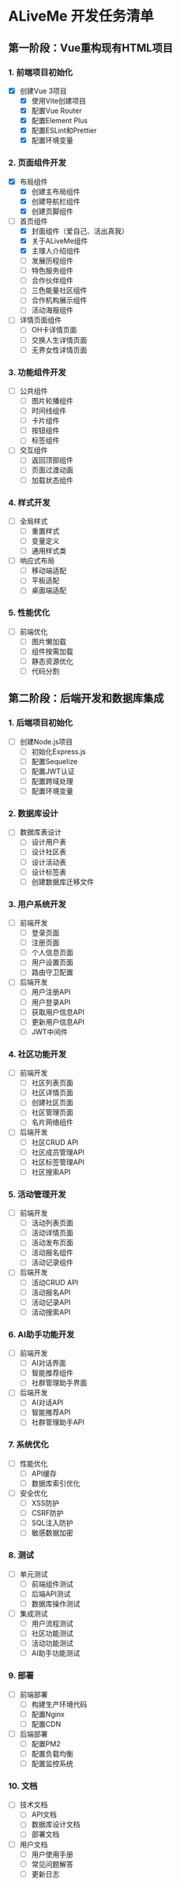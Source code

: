 # ALiveMe 开发任务清单

## 第一阶段：Vue重构现有HTML项目

### 1. 前端项目初始化
- [x] 创建Vue 3项目
  - [x] 使用Vite创建项目
  - [x] 配置Vue Router
  - [x] 配置Element Plus
  - [x] 配置ESLint和Prettier
  - [x] 配置环境变量

### 2. 页面组件开发
- [x] 布局组件
  - [x] 创建主布局组件
  - [x] 创建导航栏组件
  - [x] 创建页脚组件

- [ ] 首页组件
  - [x] 封面组件（爱自己、活出真我）
  - [x] 关于ALiveMe组件
  - [x] 主理人介绍组件
  - [ ] 发展历程组件
  - [ ] 特色服务组件
  - [ ] 合作伙伴组件
  - [ ] 三色能量社区组件
  - [ ] 合作机构展示组件
  - [ ] 活动海报组件

- [ ] 详情页面组件
  - [ ] OH卡详情页面
  - [ ] 交换人生详情页面
  - [ ] 无界女性详情页面

### 3. 功能组件开发
- [ ] 公共组件
  - [ ] 图片轮播组件
  - [ ] 时间线组件
  - [ ] 卡片组件
  - [ ] 按钮组件
  - [ ] 标签组件

- [ ] 交互组件
  - [ ] 返回顶部组件
  - [ ] 页面过渡动画
  - [ ] 加载状态组件

### 4. 样式开发
- [ ] 全局样式
  - [ ] 重置样式
  - [ ] 变量定义
  - [ ] 通用样式类

- [ ] 响应式布局
  - [ ] 移动端适配
  - [ ] 平板适配
  - [ ] 桌面端适配

### 5. 性能优化
- [ ] 前端优化
  - [ ] 图片懒加载
  - [ ] 组件按需加载
  - [ ] 静态资源优化
  - [ ] 代码分割

## 第二阶段：后端开发和数据库集成

### 1. 后端项目初始化
- [ ] 创建Node.js项目
  - [ ] 初始化Express.js
  - [ ] 配置Sequelize
  - [ ] 配置JWT认证
  - [ ] 配置跨域处理
  - [ ] 配置环境变量

### 2. 数据库设计
- [ ] 数据库表设计
  - [ ] 设计用户表
  - [ ] 设计社区表
  - [ ] 设计活动表
  - [ ] 设计标签表
  - [ ] 创建数据库迁移文件

### 3. 用户系统开发
- [ ] 前端开发
  - [ ] 登录页面
  - [ ] 注册页面
  - [ ] 个人信息页面
  - [ ] 用户设置页面
  - [ ] 路由守卫配置

- [ ] 后端开发
  - [ ] 用户注册API
  - [ ] 用户登录API
  - [ ] 获取用户信息API
  - [ ] 更新用户信息API
  - [ ] JWT中间件

### 4. 社区功能开发
- [ ] 前端开发
  - [ ] 社区列表页面
  - [ ] 社区详情页面
  - [ ] 创建社区页面
  - [ ] 社区管理页面
  - [ ] 名片网络组件

- [ ] 后端开发
  - [ ] 社区CRUD API
  - [ ] 社区成员管理API
  - [ ] 社区标签管理API
  - [ ] 社区搜索API

### 5. 活动管理开发
- [ ] 前端开发
  - [ ] 活动列表页面
  - [ ] 活动详情页面
  - [ ] 活动发布页面
  - [ ] 活动报名组件
  - [ ] 活动记录组件

- [ ] 后端开发
  - [ ] 活动CRUD API
  - [ ] 活动报名API
  - [ ] 活动记录API
  - [ ] 活动搜索API

### 6. AI助手功能开发
- [ ] 前端开发
  - [ ] AI对话界面
  - [ ] 智能推荐组件
  - [ ] 社群管理助手界面

- [ ] 后端开发
  - [ ] AI对话API
  - [ ] 智能推荐API
  - [ ] 社群管理助手API

### 7. 系统优化
- [ ] 性能优化
  - [ ] API缓存
  - [ ] 数据库索引优化

- [ ] 安全优化
  - [ ] XSS防护
  - [ ] CSRF防护
  - [ ] SQL注入防护
  - [ ] 敏感数据加密

### 8. 测试
- [ ] 单元测试
  - [ ] 前端组件测试
  - [ ] 后端API测试
  - [ ] 数据库操作测试

- [ ] 集成测试
  - [ ] 用户流程测试
  - [ ] 社区功能测试
  - [ ] 活动功能测试
  - [ ] AI助手功能测试

### 9. 部署
- [ ] 前端部署
  - [ ] 构建生产环境代码
  - [ ] 配置Nginx
  - [ ] 配置CDN

- [ ] 后端部署
  - [ ] 配置PM2
  - [ ] 配置负载均衡
  - [ ] 配置监控系统

### 10. 文档
- [ ] 技术文档
  - [ ] API文档
  - [ ] 数据库设计文档
  - [ ] 部署文档

- [ ] 用户文档
  - [ ] 用户使用手册
  - [ ] 常见问题解答
  - [ ] 更新日志 